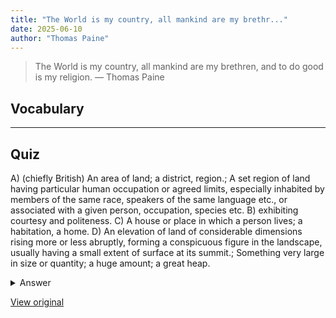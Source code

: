 ```yaml
---
title: "The World is my country, all mankind are my brethr..."
date: 2025-06-10
author: "Thomas Paine"
---
```


> The World is my country, all mankind are my brethren, and to do good is my religion.
> — Thomas Paine

## Vocabulary
****  


## Quiz
A) (chiefly British) An area of land; a district, region.; A set region of land having particular human occupation or agreed limits, especially inhabited by members of the same race, speakers of the same language etc., or associated with a given person, occupation, species etc.
B) exhibiting courtesy and politeness.
C) A house or place in which a person lives; a habitation, a home.
D) An elevation of land of considerable dimensions rising more or less abruptly, forming a conspicuous figure in the landscape, usually having a small extent of surface at its summit.; Something very large in size or quantity; a huge amount; a great heap.

<details>
<summary>Answer</summary>
A) (chiefly British) An area of land; a district, region.; A set region of land having particular human occupation or agreed limits, especially inhabited by members of the same race, speakers of the same language etc., or associated with a given person, occupation, species etc.
</details>

[View original](https://t.me/c/2696929880/292)
